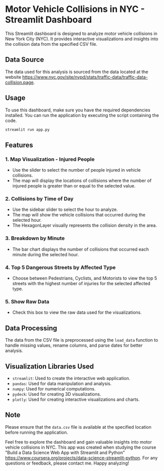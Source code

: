 # Motor Vehicle Collisions in NYC - Streamlit Dashboard

This Streamlit dashboard is designed to analyze motor vehicle collisions in New York City (NYC). It provides interactive visualizations and insights into the collision data from the specified CSV file.

## Data Source
The data used for this analysis is sourced from the data located at the website https://www.nyc.gov/site/nypd/stats/traffic-data/traffic-data-collision.page.

## Usage
To use this dashboard, make sure you have the required dependencies installed. You can run the application by executing the script containing the code.

```bash
streamlit run app.py
```

## Features

### 1. Map Visualization - Injured People
- Use the slider to select the number of people injured in vehicle collisions.
- The map will display the locations of collisions where the number of injured people is greater than or equal to the selected value.

### 2. Collisions by Time of Day
- Use the sidebar slider to select the hour to analyze.
- The map will show the vehicle collisions that occurred during the selected hour.
- The HexagonLayer visually represents the collision density in the area.

### 3. Breakdown by Minute
- The bar chart displays the number of collisions that occurred each minute during the selected hour.

### 4. Top 5 Dangerous Streets by Affected Type
- Choose between Pedestrians, Cyclists, and Motorists to view the top 5 streets with the highest number of injuries for the selected affected type.

### 5. Show Raw Data
- Check this box to view the raw data used for the visualizations.

## Data Processing
The data from the CSV file is preprocessed using the `load_data` function to handle missing values, rename columns, and parse dates for better analysis.

## Visualization Libraries Used
- `streamlit`: Used to create the interactive web application.
- `pandas`: Used for data manipulation and analysis.
- `numpy`: Used for numerical computations.
- `pydeck`: Used for creating 3D visualizations.
- `plotly`: Used for creating interactive visualizations and charts.

## Note
Please ensure that the `data.csv` file is available at the specified location before running the application.

Feel free to explore the dashboard and gain valuable insights into motor vehicle collisions in NYC. This app was created when studying the course "Build a Data Science Web App with Streamlit and Python" https://www.coursera.org/projects/data-science-streamlit-python.
For any questions or feedback, please contact me. Happy analyzing!
